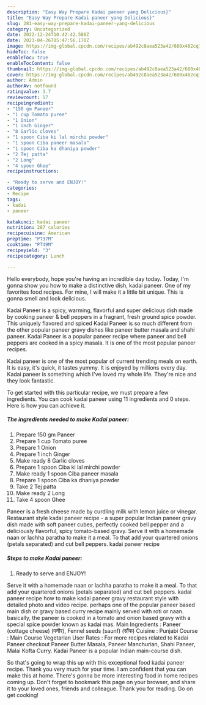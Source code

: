 ```yaml
---
description: "Easy Way Prepare Kadai paneer yang Delicious}"
title: "Easy Way Prepare Kadai paneer yang Delicious}"
slug: 281-easy-way-prepare-kadai-paneer-yang-delicious
category: Uncategorized
date: 2022-12-24T10:42:42.580Z
date: 2023-04-26T05:47:56.170Z
image: https://img-global.cpcdn.com/recipes/ab492c8aea523a42/680x482cq70/kadai-paneer-recipe-main-photo.jpg
hideToc: false
enableToc: true
enableTocContent: false
thumbnail: https://img-global.cpcdn.com/recipes/ab492c8aea523a42/680x482cq70/kadai-paneer-recipe-main-photo.jpg
cover: https://img-global.cpcdn.com/recipes/ab492c8aea523a42/680x482cq70/kadai-paneer-recipe-main-photo.jpg
author: Admin
authorAv: notfound
ratingvalue: 3.7
reviewcount: 17
recipeingredient:
- "150 gm Paneer"
- "1 cup Tomato puree"
- "1 Onion"
- "1 inch Ginger"
- "8 Garlic cloves"
- "1 spoon Ciba ki lal mirchi powder"
- "1 spoon Ciba paneer masala"
- "1 spoon Ciba ka dhaniya powder"
- "2 Tej patta"
- "2 Long"
- "4 spoon Ghee"
recipeinstructions:

- "Ready to serve and ENJOY!"
categories:
- Recipe
tags:
- kadai
- paneer

katakunci: kadai paneer 
nutrition: 287 calories
recipecuisine: American
preptime: "PT37M"
cooktime: "PT49M"
recipeyield: "3"
recipecategory: Lunch

---
```



Hello everybody, hope you're having an incredible day today. Today, I'm gonna show you how to make a distinctive dish, kadai paneer. One of my favorites food recipes. For mine, I will make it a little bit unique. This is gonna smell and look delicious.

Kadai Paneer is a spicy, warming, flavorful and super delicious dish made by cooking paneer &amp; bell peppers in a fragrant, fresh ground spice powder. This uniquely flavored and spiced Kadai Paneer is so much different from the other popular paneer gravy dishes like paneer butter masala and shahi paneer. Kadai Paneer is a popular paneer recipe where paneer and bell peppers are cooked in a spicy masala. It is one of the most popular paneer recipes.

Kadai paneer is one of the most popular of current trending meals on earth. It is easy, it's quick, it tastes yummy. It is enjoyed by millions every day. Kadai paneer is something which I've loved my whole life. They're nice and they look fantastic.


To get started with this particular recipe, we must prepare a few ingredients. You can cook kadai paneer using 11 ingredients and 0 steps. Here is how you can achieve it.

<!--inarticleads1-->

##### The ingredients needed to make Kadai paneer:

1. Prepare 150 gm Paneer
1. Prepare 1 cup Tomato puree
1. Prepare 1 Onion
1. Prepare 1 inch Ginger
1. Make ready 8 Garlic cloves
1. Prepare 1 spoon Ciba ki lal mirchi powder
1. Make ready 1 spoon Ciba paneer masala
1. Prepare 1 spoon Ciba ka dhaniya powder
1. Take 2 Tej patta
1. Make ready 2 Long
1. Take 4 spoon Ghee


Paneer is a fresh cheese made by curdling milk with lemon juice or vinegar. Restaurant style kadai paneer recipe - a super popular Indian paneer gravy dish made with soft paneer cubes, perfectly cooked bell pepper and a deliciously flavorful, spicy tomato-based gravy. Serve it with a homemade naan or lachha paratha to make it a meal. To that add your quartered onions (petals separated) and cut bell peppers. kadai paneer recipe 

<!--inarticleads2-->

##### Steps to make Kadai paneer:


1. Ready to serve and ENJOY!

Serve it with a homemade naan or lachha paratha to make it a meal. To that add your quartered onions (petals separated) and cut bell peppers. kadai paneer recipe how to make kadai paneer gravy restaurant style with detailed photo and video recipe. perhaps one of the popular paneer based main dish or gravy based curry recipe mainly served with roti or naan. basically, the paneer is cooked in a tomato and onion based gravy with a special spice powder known as kadai mas. Main Ingredients : Paneer (cottage cheese) (पनीर), Fennel seeds (saunf) (सौंफ) Cuisine : Punjabi Course : Main Course Vegetarian User Rates : For more recipes related to Kadai Paneer checkout Paneer Butter Masala, Paneer Manchurian, Shahi Paneer, Malai Kofta Curry. Kadai Paneer is a popular Indian main-course dish. 

So that's going to wrap this up with this exceptional food kadai paneer recipe. Thank you very much for your time. I am confident that you can make this at home. There's gonna be more interesting food in home recipes coming up. Don't forget to bookmark this page on your browser, and share it to your loved ones, friends and colleague. Thank you for reading. Go on get cooking!
